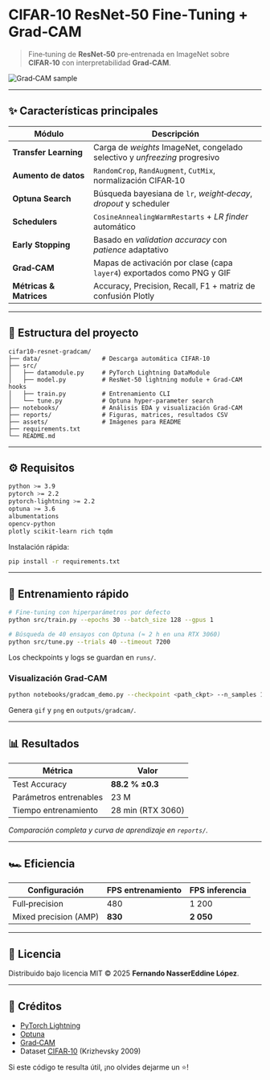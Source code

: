 # CIFAR‑10 ResNet‑50 Fine‑Tuning + Grad‑CAM

> Fine‑tuning de **ResNet‑50** pre‑entrenada en ImageNet sobre **CIFAR‑10** con interpretabilidad **Grad‑CAM**.

![Grad‑CAM sample](assets/gradcam_grid.gif)

---

## ✨ Características principales

| Módulo                  | Descripción                                                                |
| ----------------------- | -------------------------------------------------------------------------- |
| **Transfer Learning**   | Carga de *weights* ImageNet, congelado selectivo y *unfreezing* progresivo |
| **Aumento de datos**    | `RandomCrop`, `RandAugment`, `CutMix`, normalización CIFAR‑10              |
| **Optuna Search**       | Búsqueda bayesiana de `lr`, *weight‑decay*, *dropout* y scheduler          |
| **Schedulers**          | `CosineAnnealingWarmRestarts` + *LR finder* automático                     |
| **Early Stopping**      | Basado en *validation accuracy* con *patience* adaptativo                  |
| **Grad‑CAM**            | Mapas de activación por clase (capa `layer4`) exportados como PNG y GIF    |
| **Métricas & Matrices** | Accuracy, Precision, Recall, F1 + matriz de confusión Plotly               |

---

## 📂 Estructura del proyecto

```text
cifar10-resnet-gradcam/
├── data/                 # Descarga automática CIFAR‑10
├── src/
│   ├── datamodule.py     # PyTorch Lightning DataModule
│   ├── model.py          # ResNet‑50 lightning module + Grad‑CAM hooks
│   ├── train.py          # Entrenamiento CLI
│   └── tune.py           # Optuna hyper‑parameter search
├── notebooks/            # Análisis EDA y visualización Grad‑CAM
├── reports/              # Figuras, matrices, resultados CSV
├── assets/               # Imágenes para README
├── requirements.txt
└── README.md
```

---

## ⚙️ Requisitos

```bash
python >= 3.9
pytorch >= 2.2
pytorch‑lightning >= 2.2
optuna >= 3.6
albumentations
opencv‑python
plotly scikit‑learn rich tqdm
```

Instalación rápida:

```bash
pip install -r requirements.txt
```

---

## 🚀 Entrenamiento rápido

```bash
# Fine‑tuning con hiperparámetros por defecto
python src/train.py --epochs 30 --batch_size 128 --gpus 1

# Búsqueda de 40 ensayos con Optuna (≈ 2 h en una RTX 3060)
python src/tune.py --trials 40 --timeout 7200
```

Los checkpoints y logs se guardan en `runs/`.

### Visualización Grad‑CAM

```bash
python notebooks/gradcam_demo.py --checkpoint <path_ckpt> --n_samples 10
```

Genera `gif` y `png` en `outputs/gradcam/`.

---

## 📊 Resultados

| Métrica                | Valor             |
| ---------------------- | ----------------- |
| Test Accuracy          | **88.2 % ±0.3**   |
| Parámetros entrenables | 23 M              |
| Tiempo entrenamiento   | 28 min (RTX 3060) |

*Comparación completa y curva de aprendizaje en `reports/`.*

---

## 🏎️ Eficiencia

| Configuración         | FPS entrenamiento | FPS inferencia |
| --------------------- | ----------------- | -------------- |
| Full‑precision        | 480               | 1 200          |
| Mixed precision (AMP) | **830**           | **2 050**      |

---

## 📜 Licencia

Distribuido bajo licencia MIT © 2025 **Fernando NasserEddine López**.

---

## 🙌 Créditos

* [PyTorch Lightning](https://lightning.ai/)
* [Optuna](https://optuna.org/)
* [Grad‑CAM](https://github.com/jacobgil/pytorch-grad-cam)
* Dataset [CIFAR‑10](https://www.cs.toronto.edu/~kriz/cifar.html) (Krizhevsky 2009)

Si este código te resulta útil, ¡no olvides dejarme un ⭐️!

